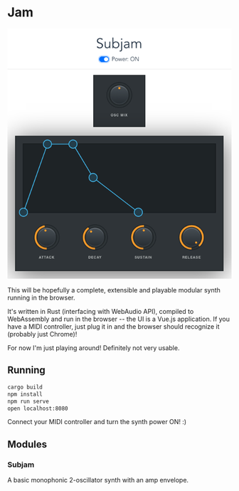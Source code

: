 # Jam

![Screenshot](/screenshot.png?raw=true "Screenshot")

This will be hopefully a complete, extensible and playable modular synth running in the browser.

It's written in Rust (interfacing with WebAudio API), compiled to WebAssembly and run in the browser -- the UI is a Vue.js application. If you have a MIDI controller, just plug it in and the browser should recognize it (probably just Chrome)!

For now I'm just playing around! Definitely not very usable.

## Running

```
cargo build
npm install
npm run serve
open localhost:8080
```

Connect your MIDI controller and turn the synth power ON! :)

## Modules

### Subjam

A basic monophonic 2-oscillator synth with an amp envelope.
